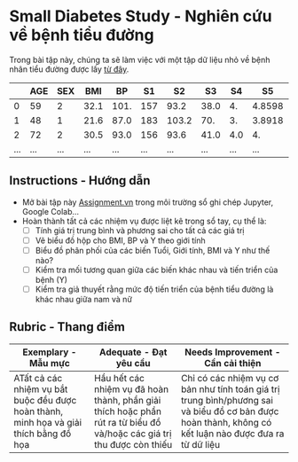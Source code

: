 # Small Diabetes Study - Nghiên cứu về bệnh tiểu đường

Trong bài tập này, chúng ta sẽ làm việc với một tập dữ liệu nhỏ về bệnh nhân tiểu đường được lấy [từ đây](https://www4.stat.ncsu.edu/~boos/var.select/diabetes.html).

|   | AGE | SEX | BMI | BP | S1 | S2 | S3 | S4 | S5 | S6 | Y  |
|---|-----|-----|-----|----|----|----|----|----|----|----|----|
| 0 | 59 | 2 | 32.1 | 101. | 157 | 93.2 | 38.0 | 4. | 4.8598 | 87 | 151 |
| 1 | 48 | 1 | 21.6 | 87.0 | 183 | 103.2 | 70. | 3. | 3.8918 | 69 | 75 |
| 2 | 72 | 2 | 30.5 | 93.0 | 156 | 93.6 | 41.0 | 4.0 | 4. | 85 | 141 |
| ... | ... | ... | ... | ...| ...| ...| ...| ...| ...| ...| ... |

## Instructions - Hướng dẫn

* Mở bài tập này [Assignment.vn](https://github.com/hoanglong8/Microsoft-courses_Data-Science-For-Beginners/blob/main/1-Introduction/04-stats-and-probability/translations/Assignment.vn.md) trong môi trường sổ ghi chép Jupyter, Google Colab...
* Hoàn thành tất cả các nhiệm vụ được liệt kê trong sổ tay, cụ thể là:
   * [ ] Tính giá trị trung bình và phương sai cho tất cả các giá trị
   * [ ] Vẽ biểu đồ hộp cho BMI, BP và Y theo giới tính
   * [ ] Biểu đồ phân phối của các biến Tuổi, Giới tính, BMI và Y như thế nào?
   * [ ] Kiểm tra mối tương quan giữa các biến khác nhau và tiến triển của bệnh (Y)
   * [ ] Kiểm tra giả thuyết rằng mức độ tiến triển của bệnh tiểu đường là khác nhau giữa nam và nữ
   
## Rubric - Thang điểm

Exemplary - Mẫu mực | Adequate - Đạt yêu cầu | Needs Improvement - Cần cải thiện
--- | --- | -- |
ATất cả các nhiệm vụ bắt buộc đều được hoàn thành, minh họa và giải thích bằng đồ họa | Hầu hết các nhiệm vụ đã hoàn thành, phần giải thích hoặc phần rút ra từ biểu đồ và/hoặc các giá trị thu được còn thiếu | Chỉ có các nhiệm vụ cơ bản như tính toán giá trị trung bình/phương sai và biểu đồ cơ bản được hoàn thành, không có kết luận nào được đưa ra từ dữ liệu
